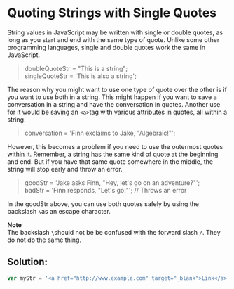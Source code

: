 # Quoting Strings with Single Quotes

String values in JavaScript may be written with single or double quotes, as long as you start and end with the same type of quote. Unlike some other programming languages, single and double quotes work the same in JavaScript.

> doubleQuoteStr = "This is a string";   
> singleQuoteStr = 'This is also a string';

The reason why you might want to use one type of quote over the other is if you want to use both in a string. This might happen if you want to save a conversation in a string and have the conversation in quotes. Another use for it would be saving an `<a>`tag with various attributes in quotes, all within a string.

> conversation = 'Finn exclaims to Jake, "Algebraic!"';

However, this becomes a problem if you need to use the outermost quotes within it. Remember, a string has the same kind of quote at the beginning and end. But if you have that same quote somewhere in the middle, the string will stop early and throw an error.

> goodStr = 'Jake asks Finn, "Hey, let\'s go on an adventure?"';   
> badStr = 'Finn responds, "Let's go!"'; // Throws an error

In the goodStr above, you can use both quotes safely by using the backslash `\`as an escape character.

**Note**  
The backslash `\`should not be be confused with the forward slash `/`. They do not do the same thing.

## Solution:

```javascript
var myStr = '<a href="http://www.example.com" target="_blank">Link</a>';
```



